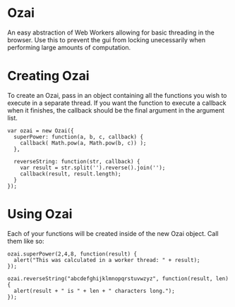 Ozai
====
An easy abstraction of Web Workers allowing for basic threading in the browser.  Use this to prevent
the gui from locking unecessarily when performing large amounts of computation.
   
Creating Ozai
===
To create an Ozai, pass in an object containing all the functions you wish to execute in
a separate thread. If you want the function to execute a callback when it finishes, the
callback should be the final argument in the argument list.

    var ozai = new Ozai({
      superPower: function(a, b, c, callback) {
        callback( Math.pow(a, Math.pow(b, c)) );
      },
      
      reverseString: function(str, callback) {
        var result = str.split('').reverse().join('');
        callback(result, result.length);
      }
    });
    
Using Ozai
===
Each of your functions will be created inside of the new Ozai object.  Call them like so:

    ozai.superPower(2,4,8, function(result) {
      alert("This was calculated in a worker thread: " + result);
    });
    
    ozai.reverseString("abcdefghijklmnopqrstuvwzyz", function(result, len) {
      alert(result + " is " + len + " characters long.");
    });
